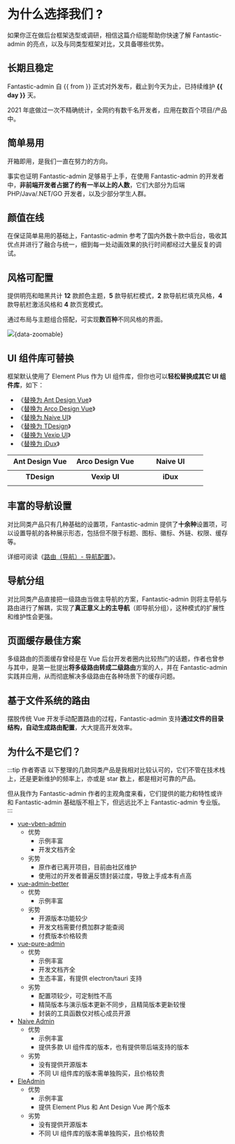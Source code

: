 # 为什么选择我们 ?

如果你正在做后台框架选型或调研，相信这篇介绍能帮助你快速了解 Fantastic-admin 的亮点，以及与同类型框架对比，又具备哪些优势。

## 长期且稳定

<script setup>
const from = '2020/10/17'
const time = new Date().getTime() / 1000 - new Date(from).getTime() / 1000
const day = parseInt(time / 60 / 60 / 24)
</script>

Fantastic-admin 自 {{ from }} 正式对外发布，截止到今天为止，已持续维护 **{{ day }}** 天。

2021 年底做过一次不精确统计，全网约有数千名开发者，应用在数百个项目/产品中。

## 简单易用

开箱即用，是我们一直在努力的方向。

事实也证明 Fantastic-admin 足够易于上手，在使用 Fantastic-admin 的开发者中，**非前端开发者占据了约有一半以上的人数**，它们大部分为后端 PHP/Java/.NET/GO 开发者，以及少部分学生人群。

## 颜值在线

在保证简单易用的基础上，Fantastic-admin 参考了国内外数十款中后台，吸收其优点并进行了融合与统一，细到每一处动画效果的执行时间都经过大量反复的调试。

## 风格可配置

提供明亮和暗黑共计 **12** 款颜色主题，**5** 款导航栏模式，**2** 款导航栏填充风格，**4** 款导航栏激活风格和 **4** 款页宽模式。

通过布局与主题组合搭配，可实现**数百种**不同风格的界面。

![](/intro-1.png){data-zoomable}

## UI 组件库可替换

框架默认使用了 Element Plus 作为 UI 组件库，但你也可以**轻松替换成其它 UI 组件库**，如下：

- 《[替换为 Ant Design Vue](/guide/replace-to-antd)》
- 《[替换为 Arco Design Vue](/guide/replace-to-arco)》
- 《[替换为 Naive UI](/guide/replace-to-naive)》
- 《[替换为 TDesign](/guide/replace-to-tdesign)》
- 《[替换为 Vexip UI](/guide/replace-to-vexip)》
- 《[替换为 iDux](/guide/replace-to-idux)》

<table>
  <tr>
    <th width="33%" style="text-align: center;">Ant Design Vue</th>
    <th width="33%" style="text-align: center;">Arco Design Vue</th>
    <th width="33%" style="text-align: center;">Naive UI</th>
  </tr>
  <tr style="background-color: inherit;">
    <td><ZoomImg src="/ui-antd.png" /></td>
    <td><ZoomImg src="/ui-arco.png" /></td>
    <td><ZoomImg src="/ui-naive.png" /></td>
  </tr>
  <tr>
    <th style="text-align: center;">TDesign</th>
    <th style="text-align: center;">Vexip UI</th>
    <th style="text-align: center;">iDux</th>
  </tr>
  <tr style="background-color: inherit;">
    <td><ZoomImg src="/ui-tdesign.png" /></td>
    <td><ZoomImg src="/ui-vexip.png" /></td>
    <td><ZoomImg src="/ui-idux.png" /></td>
  </tr>
</table>

## 丰富的导航设置

对比同类产品只有几种基础的设置项，Fantastic-admin 提供了**十余种**设置项，可以设置导航的各种展示形态，包括但不限于标题、图标、徽标、外链、权限、缓存等。

详细可阅读《[路由（导航）- 导航配置](router#导航配置)》。

## 导航分组

对比同类产品直接把一级路由当做主导航的方案，Fantastic-admin 则将主导航与路由进行了解耦，实现了**真正意义上的主导航**（即导航分组），这种模式的扩展性和维护性会更强。

## 页面缓存最佳方案

多级路由的页面缓存曾经是在 Vue 后台开发者圈内比较热门的话题，作者也曾参与其中，是第一批提出**将多级路由转成二级路由**方案的人，并在 Fantastic-admin 实践并应用，从而彻底解决多级路由在各种场景下的缓存问题。

## 基于文件系统的路由

摆脱传统 Vue 开发手动配置路由的过程，Fantastic-admin 支持**通过文件的目录结构，自动生成路由配置**，大大提高开发效率。

## 为什么不是它们？

:::tip 作者寄语
以下整理的几款同类产品是我相对比较认可的，它们不管在技术栈上，还是更新维护的频率上，亦或是 star 数上，都是相对可靠的产品。

但从我作为 Fantastic-admin 作者的主观角度来看，它们提供的能力和特性或许和 Fantastic-admin 基础版不相上下，但远远比不上 Fantastic-admin 专业版。
:::

- [vue-vben-admin](https://github.com/vbenjs/vue-vben-admin)
  - 优势
    - 示例丰富
    - 开发文档齐全
  - 劣势
    - 原作者已离开项目，目前由社区维护
    - 使用过的开发者普遍反馈封装过度，导致上手成本有点高
- [vue-admin-better](https://github.com/chuzhixin/vue-admin-better)
  - 优势
    - 示例丰富
  - 劣势
    - 开源版本功能较少
    - 开发文档需要付费加群才能查阅
    - 付费版本价格较贵
- [vue-pure-admin](https://github.com/pure-admin/vue-pure-admin)
  - 优势
    - 示例丰富
    - 开发文档齐全
    - 生态丰富，有提供 electron/tauri 支持
  - 劣势
    - 配置项较少，可定制性不高
    - 精简版本与演示版本更新不同步，且精简版本更新较慢
    - 封装的工具函数仅对核心成员开源
- [Naive Admin](https://www.naiveadmin.com/home)
  - 优势
    - 示例丰富
    - 提供多款 UI 组件库的版本，也有提供带后端支持的版本
  - 劣势
    - 没有提供开源版本
    - 不同 UI 组件库的版本需单独购买，且价格较贵
- [EleAdmin](https://eleadmin.com/)
  - 优势
    - 示例丰富
    - 提供 Element Plus 和 Ant Design Vue 两个版本
  - 劣势
    - 没有提供开源版本
    - 不同 UI 组件库的版本需单独购买，且价格较贵